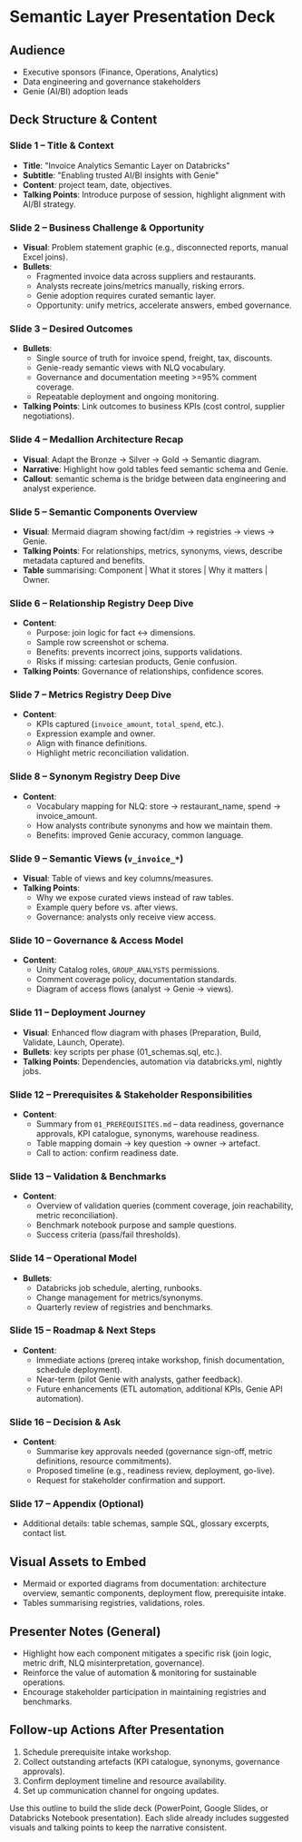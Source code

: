 ﻿# Semantic Layer Presentation Deck

## Audience
- Executive sponsors (Finance, Operations, Analytics)
- Data engineering and governance stakeholders
- Genie (AI/BI) adoption leads

## Deck Structure & Content

### Slide 1 – Title & Context
- **Title**: "Invoice Analytics Semantic Layer on Databricks"
- **Subtitle**: "Enabling trusted AI/BI insights with Genie"
- **Content**: project team, date, objectives.
- **Talking Points**: Introduce purpose of session, highlight alignment with AI/BI strategy.

### Slide 2 – Business Challenge & Opportunity
- **Visual**: Problem statement graphic (e.g., disconnected reports, manual Excel joins).
- **Bullets**:
  - Fragmented invoice data across suppliers and restaurants.
  - Analysts recreate joins/metrics manually, risking errors.
  - Genie adoption requires curated semantic layer.
  - Opportunity: unify metrics, accelerate answers, embed governance.

### Slide 3 – Desired Outcomes
- **Bullets**:
  - Single source of truth for invoice spend, freight, tax, discounts.
  - Genie-ready semantic views with NLQ vocabulary.
  - Governance and documentation meeting >=95% comment coverage.
  - Repeatable deployment and ongoing monitoring.
- **Talking Points**: Link outcomes to business KPIs (cost control, supplier negotiations).

### Slide 4 – Medallion Architecture Recap
- **Visual**: Adapt the Bronze → Silver → Gold → Semantic diagram.
- **Narrative**: Highlight how gold tables feed semantic schema and Genie.
- **Callout**: semantic schema is the bridge between data engineering and analyst experience.

### Slide 5 – Semantic Components Overview
- **Visual**: Mermaid diagram showing fact/dim -> registries -> views -> Genie.
- **Talking Points**: For relationships, metrics, synonyms, views, describe metadata captured and benefits.
- **Table** summarising: Component | What it stores | Why it matters | Owner.

### Slide 6 – Relationship Registry Deep Dive
- **Content**:
  - Purpose: join logic for fact ↔ dimensions.
  - Sample row screenshot or schema.
  - Benefits: prevents incorrect joins, supports validations.
  - Risks if missing: cartesian products, Genie confusion.
- **Talking Points**: Governance of relationships, confidence scores.

### Slide 7 – Metrics Registry Deep Dive
- **Content**:
  - KPIs captured (`invoice_amount`, `total_spend`, etc.).
  - Expression example and owner.
  - Align with finance definitions.
  - Highlight metric reconciliation validation.

### Slide 8 – Synonym Registry Deep Dive
- **Content**:
  - Vocabulary mapping for NLQ: store → restaurant_name, spend → invoice_amount.
  - How analysts contribute synonyms and how we maintain them.
  - Benefits: improved Genie accuracy, common language.

### Slide 9 – Semantic Views (`v_invoice_*`)
- **Visual**: Table of views and key columns/measures.
- **Talking Points**:
  - Why we expose curated views instead of raw tables.
  - Example query before vs. after views.
  - Governance: analysts only receive view access.

### Slide 10 – Governance & Access Model
- **Content**:
  - Unity Catalog roles, `GROUP_ANALYSTS` permissions.
  - Comment coverage policy, documentation standards.
  - Diagram of access flows (analyst → Genie → views).

### Slide 11 – Deployment Journey
- **Visual**: Enhanced flow diagram with phases (Preparation, Build, Validate, Launch, Operate).
- **Bullets**: key scripts per phase (01_schemas.sql, etc.).
- **Talking Points**: Dependencies, automation via databricks.yml, nightly jobs.

### Slide 12 – Prerequisites & Stakeholder Responsibilities
- **Content**:
  - Summary from `01_PREREQUISITES.md` – data readiness, governance approvals, KPI catalogue, synonyms, warehouse readiness.
  - Table mapping domain → key question → owner → artefact.
  - Call to action: confirm readiness date.

### Slide 13 – Validation & Benchmarks
- **Content**:
  - Overview of validation queries (comment coverage, join reachability, metric reconciliation).
  - Benchmark notebook purpose and sample questions.
  - Success criteria (pass/fail thresholds).

### Slide 14 – Operational Model
- **Bullets**:
  - Databricks job schedule, alerting, runbooks.
  - Change management for metrics/synonyms.
  - Quarterly review of registries and benchmarks.

### Slide 15 – Roadmap & Next Steps
- **Content**:
  - Immediate actions (prereq intake workshop, finish documentation, schedule deployment).
  - Near-term (pilot Genie with analysts, gather feedback).
  - Future enhancements (ETL automation, additional KPIs, Genie API automation).

### Slide 16 – Decision & Ask
- **Content**:
  - Summarise key approvals needed (governance sign-off, metric definitions, resource commitments).
  - Proposed timeline (e.g., readiness review, deployment, go-live).
  - Request for stakeholder confirmation and support.

### Slide 17 – Appendix (Optional)
- Additional details: table schemas, sample SQL, glossary excerpts, contact list.

## Visual Assets to Embed
- Mermaid or exported diagrams from documentation: architecture overview, semantic components, deployment flow, prerequisite intake.
- Tables summarising registries, validations, roles.

## Presenter Notes (General)
- Highlight how each component mitigates a specific risk (join logic, metric drift, NLQ misinterpretation, governance).
- Reinforce the value of automation & monitoring for sustainable operations.
- Encourage stakeholder participation in maintaining registries and benchmarks.

## Follow-up Actions After Presentation
1. Schedule prerequisite intake workshop.
2. Collect outstanding artefacts (KPI catalogue, synonyms, governance approvals).
3. Confirm deployment timeline and resource availability.
4. Set up communication channel for ongoing updates.

Use this outline to build the slide deck (PowerPoint, Google Slides, or Databricks Notebook presentation). Each slide already includes suggested visuals and talking points to keep the narrative consistent.

